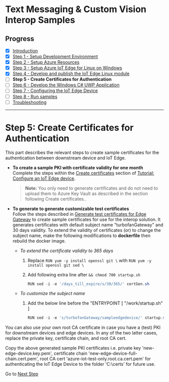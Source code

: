 # Text Messaging & Custom Vision Interop Samples
## Progress

- [x] [Introduction](../README.md)  
- [x] [Step 1 - Setup Development Environment](./Setup%20DevVM.MD)   
- [x] [Step 2 - Setup Azure Resources](./Setup%20Azure%20Resources.MD)
- [x] [Step 3 - Setup Azure IoT Edge for Linux on Windows](./Setup%20Azure%20IoT%20Edge%20for%20Linux%20on%20Windows.MD)  
- [x] [Step 4 - Develop and publish the IoT Edge Linux module](./Develop%20and%20publish%20the%20IoT%20edge%20Linux%20module.MD)  
- [ ] **Step 5 - Create Certificates for Authentication**  
- [ ] [Step 6 - Develop the Windows C# UWP Application](./Develop%20the%20Windows%20C%23%20UWP%20Application.MD)
- [ ] [Step 7 - Configuring the IoT Edge Device](./Configuring%20the%20IoT%20Edge%20Device.MD)  
- [ ] [Step 8 - Run samples](./Run%20samples.MD)   
- [ ] [Troubleshooting](./Troubleshooting.MD) 
---
# Step 5: Create Certificates for Authentication
This part describes the relevant steps to create sample certificates for the authentication between downstream device and IoT Edge.

* **To create a sample PKI with certificate validity for one month**  
 Complete the steps within the [Create certificates](https://docs.microsoft.com/azure/iot-edge/tutorial-machine-learning-edge-05-configure-edge-device#create-certificates) section of [Tutorial: Configure an IoT Edge device](https://docs.microsoft.com/azure/iot-edge/tutorial-machine-learning-edge-05-configure-edge-device).  
    > **Note:** You only need to generate certificates and do not need to upload them to Azure Key Vault as described in the section following Create certificates.. 

* **To generate to generate customizable test certificates**  
Follow the steps described in [Generate test certificates for Edge Gateway](https://github.com/Azure-Samples/IoTEdgeAndMlSample/tree/master/CreateCertificates) to create sample certificates for use for the interop solution. It generates certificates with default subject name "turbofanGateway" and 30 days validity. To extend the validity of certificates (or) to change the subject name, make the following modifications to **dockerfile** then rebuild the docker image.

    * _To extend the certificate validity to 365 days_
        1. Replace `RUN yum -y install openssl git \` with `RUN yum -y install openssl git sed \`
      
        1. Add following extra line after `&& chmod 700 startup.sh`
            ```powershell
            RUN sed -i -e '/days_till_expire/s/30/365/' certGen.sh
            ```

    * _To customize the subject name_  
        1. Add the below line before the "ENTRYPOINT [ "/work/startup.sh" ]
            ```powershell
            RUN sed -i -e 's/turbofanGateway/sampleedgedevice/' startup.sh
            ```
You can also use your own root CA certificate in case you have a (test) PKI for downstream devices and edge devices. In any of the two latter cases, replace the private key, certificate chain, and root CA cert.

Copy the above generated sample PKI certificates i.e. private key 'new-edge-device.key.pem', certificate chain 'new-edge-device-full-chain.cert.pem', root CA cert 'azure-iot-test-only.root.ca.cert.pem' for authenticating the IoT Edge Device to the folder 'C:\certs' for future use.

Go to [Next Step](./Develop%20the%20Windows%20C%23%20UWP%20Application.MD)  
